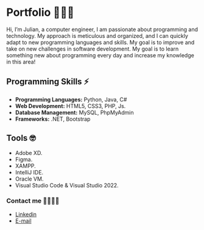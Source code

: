 # Portfolio 👨🏻‍💻
Hi, I’m Julian, a computer engineer, I am passionate about programming and technology. My approach is meticulous and organized, and I can quickly adapt to new programming languages and skills. My goal is to improve and take on new challenges in software development. My goal is to learn something new about programming every day and increase my knowledge in this area!

## Programming Skills ⚡
- **Programming Languages:** Python, Java, C#
- **Web Development:** HTML5, CSS3, PHP, Js.
- **Database Management:** MySQL, PhpMyAdmin
- **Frameworks:** .NET, Bootstrap

## Tools 🤓
- Adobe XD.
- Figma.
- XAMPP.
- IntelliJ IDE.
- Oracle VM.
- Visual Studio Code & Visual Studio 2022.

### Contact me 🫱🏻‍🫲🏻
- [Linkedin](https://www.linkedin.com/in/julhernz/)
- [E-mail](mailto:jjuli714@gmail.com)
